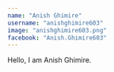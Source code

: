 ```yaml
---
name: "Anish Ghimire"
username: "anishghimire603"
image: "anishghimire603.png"
facebook: "Anish.Ghimire603"
---
```


Hello, I am Anish Ghimire.
